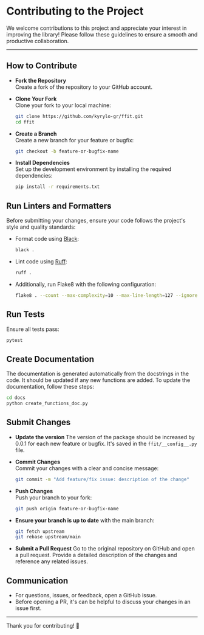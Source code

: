 # Contributing to the Project

We welcome contributions to this project and appreciate your interest in improving the library! Please follow these guidelines to ensure a smooth and productive collaboration.

---

## How to Contribute

- **Fork the Repository**  
   Create a fork of the repository to your GitHub account.

- **Clone Your Fork**  
   Clone your fork to your local machine:

  ```bash
  git clone https://github.com/kyrylo-gr/ffit.git
  cd ffit
  ```

- **Create a Branch**  
   Create a new branch for your feature or bugfix:

  ```bash
  git checkout -b feature-or-bugfix-name
  ```

- **Install Dependencies**  
   Set up the development environment by installing the required dependencies:

  ```bash
  pip install -r requirements.txt
  ```

## Run Linters and Formatters

Before submitting your changes, ensure your code follows the project's style and quality standards:

- Format code using [Black](https://github.com/psf/black):
  ```bash
  black .
  ```
- Lint code using [Ruff](https://github.com/charliermarsh/ruff):
  ```bash
  ruff .
  ```
- Additionally, run Flake8 with the following configuration:
  ```bash
  flake8 . --count --max-complexity=10 --max-line-length=127 --ignore=E731,E741,E203,E265,E226,C901,W504,W503,E704
  ```

## Run Tests

Ensure all tests pass:

```bash
pytest
```

## Create Documentation

The documentation is generated automatically from the docstrings in the code. It should be updated if any new functions are added. To update the documentation, follow these steps:

```bash
cd docs
python create_functions_doc.py
```

## Submit Changes

- **Update the version**
  The version of the package should be increased by 0.0.1 for each new feature or bugfix. It's saved in the `ffit/__config__.py` file.
- **Commit Changes**  
   Commit your changes with a clear and concise message:

  ```bash
  git commit -m "Add feature/fix issue: description of the change"
  ```

- **Push Changes**  
   Push your branch to your fork:

  ```bash
  git push origin feature-or-bugfix-name
  ```

- **Ensure your branch is up to date** with the main branch:

  ```bash
  git fetch upstream
  git rebase upstream/main
  ```

- **Submit a Pull Request**
  Go to the original repository on GitHub and open a pull request. Provide a detailed description of the changes and reference any related issues.

## Communication

- For questions, issues, or feedback, open a GitHub issue.
- Before opening a PR, it's can be helpful to discuss your changes in an issue first.

---

Thank you for contributing! 🎉
